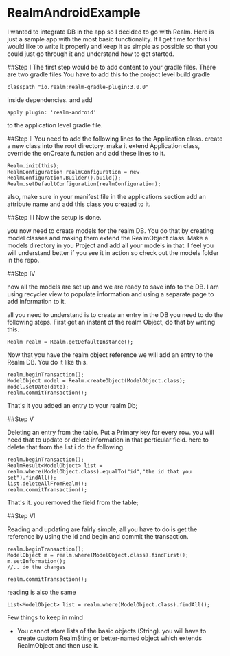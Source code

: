 # RealmAndroidExample
I wanted to integrate DB in the app so I decided to go with Realm. Here is just a sample app with the most basic functionality.
If I get time for this I would like to write it properly and keep it as simple as possible so that you could just go through it and understand how to get started. 


##Step I
The first step would be to add content to your gradle files.
There are two gradle files 
You have to add this to the project level build gradle
```
classpath "io.realm:realm-gradle-plugin:3.0.0" 
```
inside dependencies.
and add 
```
apply plugin: 'realm-android'
```
to the application level gradle file.

##Step II
You need to add the following lines to the Application class.
create a new class into the root directory.
make it extend Application class, override the onCreate function and add these lines to it.
```
Realm.init(this);
RealmConfiguration realmConfiguration = new RealmConfiguration.Builder().build();
Realm.setDefaultConfiguration(realmConfiguration);
```
also, make sure in your manifest file in the applications section add an attribute name and add this class you created to it.

##Step III
Now the setup is done.

you now need to create models for the realm DB.
You do that by creating model classes and making them extend the RealmObject class.
Make a models directory in you Project and add all your models in that.
I feel you will understand better if you see it in action so check out the models folder in the repo.

##Step IV

now all the models are set up and we are ready to save info to the DB.
I am using recycler view to populate information and using a separate page to add information to it.

all you need to understand is to create an entry in the DB you need to do the following steps.
First get an instant of the realm Object, do that by writing this.
```
Realm realm = Realm.getDefaultInstance();
```

Now that you have the realm object reference we will add an entry to the Realm DB.
You do it like this.
```
realm.beginTransaction();
ModelObject model = Realm.createObject(ModelObject.class);
model.setDate(date);
realm.commitTransaction();
```

That's it you added an entry to your realm Db;

##Step V

Deleting an entry from the table.
Put a Primary key for every row. you will need that to update or delete information in that perticular field.
here to delete that from the list i do the following.
```
realm.beginTransaction();
RealmResult<ModelObject> list = realm.where(ModelObject.class).equalTo("id","the id that you set").findAll();
list.deleteAllFromRealm();
realm.commitTransaction();
```

That's it. you removed the field from the table;


##Step VI

Reading and updating are fairly simple, 
all you have to do is get the reference by using the id and begin and commit the transaction.

```
realm.beginTransaction();
ModelObject m = realm.where(ModelObject.class).findFirst();
m.setInformation();
//.. do the changes 

realm.commitTransaction();
```

reading is also the same 
```
List<ModelObject> list = realm.where(ModelObject.class).findAll();
```


Few things to keep in mind

* You cannot store lists of the basic objects (String). you will have to create custom RealmSting or better-named object which extends RealmObject and then use it.























